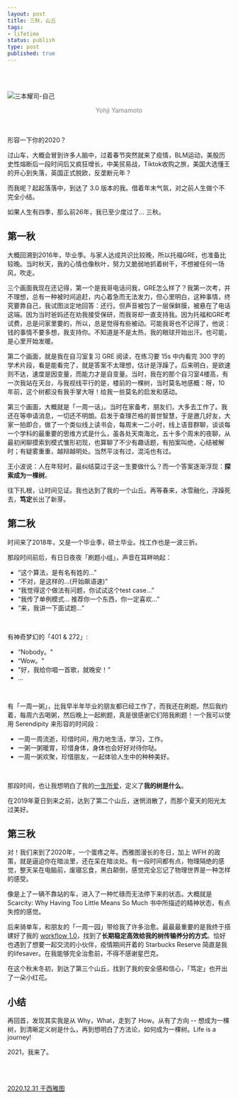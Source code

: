 ```yaml
--- 
layout: post
title: 三秋，山丘
tags: 
- lifetime
status: publish
type: post
published: true
---
```


<br>
<br>

![三本耀司-自己](https://i.imgur.com/UxKjNlF.jpg)

<center><font color="grey"> Yohji Yamamoto </font>  </center>


<br>
<br>

形容一下你的2020？

过山车，大概会冒到许多人脑中，过着春节突然就来了疫情，BLM运动，美股历史性熔断后一段时间后又疯狂增长，中美贸易战，Tiktok收购之旅，美国大选懂王的开心到失落，英国正式脱欧，反垄断元年？

而我呢？起起落落中，到达了 3.0 版本的我。借着年末气氛，对之前人生做个不完全小结。

如果人生有四季，那么前26年，我已至少度过了... 三秋。

## 第一秋

大概回溯到2016年，毕业季。与家人达成共识比较晚，所以托福GRE，也准备比较晚。当时秋天，我的心情也像秋叶，努力又脆弱地抓着树干，不想被任何一场风，吹走。

三个画面我现在还记得，第一个是我哥电话问我，GRE怎么样了？我第一次考，并不理想，总有一种被时间追赶，内心着急而无法发力，但心里明白，这种事情，终究要靠自己，我试图淡定地回答：还行。但声音被包了一层保鲜膜，被悬在了电话这端。因为当时爸妈还在劝我接受保研，而我哥却一直支持我。因为托福和GRE考试费，总是问家里要的，所以，总是觉得有些被动。可能我哥也不记得了，他说：钱的事情不要多想，我支持你。不知道是不是太热，我的眼球开始出汗。也可能，是心里开始发暖。

第二个画面，就是我在自习室复习 GRE 阅读，在练习要 15s 中内看完 300 字的学术片段，看是能看完了，就是答案不太理想，估计是浮躁了。后来明白，是欲速则不达，速度是因变量，而能力才是自变量。当时，我在的那个自习室4楼高，有一次我站在天台，与我视线平行的是，楼前的一棵树，当时莫名地感概：呀，10年前，这个树都没有我手掌大呀！给我一些莫名的启发和感动。

第三个画面，大概就是「一周一话」。当时在家备考，朋友们，大多去工作了。我还在等申请消息，一切还不明朗。启发于查理芒格的普世智慧，于是邀几好友，大家一拍即合，做了一个类似线上读书会，每周末一二小时，线上语音群聊，谈谈每一个学科的最重要的思维方式是什么，虽各处天南海北，五十多个周末的夜聊，从最初闲聊摸索到模式雏形初现，也算聊了不少有趣话题，有拍案叫绝，心结被解时；有疑雾重重，越辩越明处。当然平淡有过，混沌也有过。

王小波说：人在年轻时，最纠结莫过于这一生要做什么？而一个答案逐渐浮现：**探索成为一棵树**。

往下扎根，让时间见证。我也达到了我的一个山丘。再等春来，冰雪融化，浮躁死去，**笃定**长出了新芽。

## 第二秋

时间来了2018年，又是一个毕业季，硕士毕业。找工作也是一波三折。

那段时间前后，有日日夜夜「刷题小组」，声音在耳畔响起：

* “这个算法，是有名有姓的…”
* “不对，是这样的…(开始飙语速)”
* “我觉得这个做法有问题，你试试这个test case…”
* “我传了单例模式… 推荐你一个东西，你一定喜欢…”
* “来，我讲一下面试题…” <br>
<br>

有神奇梦幻的「401 & 272」:

* “Nobody。"
* “Wow。"
* "好，我给你唱一首歌，就晚安！"
* ... <br>
<br>

有「一周一粥」，比我早半年毕业的朋友都已经工作了，而我还在刷题。然后我约着，每周六去喝粥，然后晚上一起刷题，真是很感谢它们陪我刷题！一个我可以使用 Serendipity 来形容的时间段：

* 一周一周流逝，珍惜时间，用力地生活，学习，工作。
* 一粥一粥暖胃，珍惜身体，身体也会好好对待你哒。
* 一周一粥欢聚，珍惜朋友，一起体验人生中的种种美好。<br>
<br>

那段时间，也让我想明白了我的[一生所爱](https://willwang.cc/2019/01/life-README)，定义了**我的树是什么**。

在2019年夏日到来之前，达到了第二个山丘，迷惘消散了，而那个夏天的阳光太过美好。

## 第三秋

对！我们来到了2020年，一个蛋疼之年。西雅图漫长的冬日，加上 WFH 的政策，就是逼迫你在暗淡里，还在呆在暗淡处。有一段时间都有点，物理隔绝的感觉，整天呆在电脑前，废寝忘食，黑白颠倒，感觉完全忘记了物理世界是一种怎样的感受。

像是上了一辆不靠站的车，进入了一种忙碌而无法停下来的状态。大概就是 Scarcity: Why Having Too Little Means So Much 书中所描述的精神状态，有点失控的感觉。

后来骑单车，和朋友的「一周一园」带给我了许多治愈。最最最重要的是我终于搭建好了我的 [workflow 1.0](https://github.com/willwang-x/workflow)，找到了**长期稳定高效给我的树传输养分的方式**。恰好也遇到了想要一起交流的小伙伴，疫情期间开着的 Starbucks Reserve 简直是我的lifesaver。在我能够完全治愈前，不得不感谢星巴克。

在这个秋末冬初，到达了第三个山丘，找到了我的安全感和信心，「笃定」也开出了一朵小红花。

## 小结

再回首，发现其实我是从 Why，What，走到了 How。从有了方向 -- 想成为一棵树，到清晰定义树是什么，再到想明白了方法论，如何成为一棵树。Life is a journey!

2021，我来了。

<br>
<br>


[2020.12.31 于西雅图](https://github.githistory.xyz/willwang-x/willwang-x.github.io/blob/master/_posts/blogs/2020-12-31-3-fall-and-rise.md)